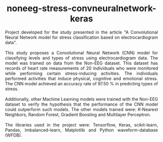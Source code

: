 <div align="center">

# noneeg-stress-convneuralnetwork-keras

<div align="justify">
Project developed for the study presented in the article "A Convolutional Neural Network model for stress classification based on electrocardiogram data".
<br><br>
This study proposes a Convolutional Neural Network (CNN) model for classifying levels and types of stress using electrocardiogram data. The model was trained on data from the Non-EEG dataset. This dataset has records of heart rate measurements of 20 individuals who were monitored while performing certain stress-inducing activities. The individuals performed activities that induce physical, cognitive and emotional stress. The CNN model achieved an accuracy rate of 97.50 % in predicting types of stress.
<br><br>
Additionally, other Machine Learning models were trained with the Non-EEG dataset to verify the hypothesis that the performance of the CNN model could outperform such models. The other models trained were: K-Nearest Neighbors, Random Forest, Gradient Boosting and Multilayer Perceptron.
<br><br>
The libraries used in the project were: Tensorflow, Keras, scikit-learn, Pandas, Imbalanced-learn, Matplotlib and Python waveform-database (WFDB).
